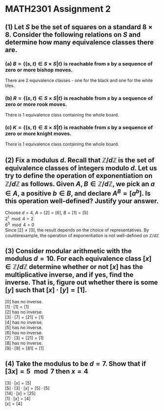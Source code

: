 <script type="text/javascript" 
  src="http://cdn.mathjax.org/mathjax/latest/MathJax.js?config=TeX-AMS-MML_HTMLorMML">
</script>
<script type="text/x-mathjax-config">
  MathJax.Hub.Config({ tex2jax: {inlineMath: [['$', '$']]}, messageStyle: "none" });
</script>

# MATH2301 Assignment 2
## (1) Let $S$ be the set of squares on a standard $8\times 8$. Consider the following relations on $S$ and determine how many equivalence classes there are.

### (a) $B=\{(s,t)\in S\times S|t\}$ is reachable from $s$ by a sequence of zero or more bishop moves.
There are 2 equivalence classes - one for the black and one for the white tiles.
### (b) $R=\{(s,t)\in S\times S|t\}$ is reachable from $s$ by a sequence of zero or more rook moves.
There is 1 equivalence class containing the whole board.
### (c) $K=\{(s,t)\in S\times S|t\}$ is reachable from $s$ by a sequence of zero or more knight moves.
There is 1 equivalence class containing the whole board.

<div style="page-break-after: always;"></div>

## (2) Fix a modulus $d$. Recall that $\mathbb{Z}/d\mathbb{Z}$ is the set of equivalence classes of integers modulo $d$. Let us try to define the operation of exponentiation on $\mathbb{Z}/d\mathbb{Z}$ as follows. Given $A,B\in \mathbb{Z}/d\mathbb{Z}$, we pick an $a\in A$, a positive $b\in B$, and declare $A^B=[a^b]$. Is this operation well-defined? Justify your answer.
Choose $d=4$, $A=[2]=[6]$, $B=[1]=[5]$\
$2^1\mod 4=2$\
$6^5\mod 4=0$\
Since $[2]\neq[0]$, the result depends on the choice of representatives.
By counterexample, the operation of exponentiation is not well-defined on $\mathbb{Z}/d\mathbb{Z}$

<div style="page-break-after: always;"></div>

## (3) Consider modular arithmetic with the modulus $d=10$. For each equivalence class $[x]\in\mathbb{Z}/d\mathbb{Z}$ determine whether or not $[x]$ has the multiplicative inverse, and if yes, find the inverse. That is, figure out whether there is some $[y]$ such that $[x]\cdot[y]=[1]$.
$[0]$ has no inverse.\
$[1]\cdot[1]=[1]$\
$[2]$ has no inverse.\
$[3]\cdot[7]=[21]=[1]$\
$[4]$ has no inverse.\
$[5]$ has no inverse.\
$[6]$ has no inverse.\
$[7]\cdot[3]=[21]=[1]$\
$[8]$ has no inverse.\
$[9]\cdot[9]=[81]=[1]$

<div style="page-break-after: always;"></div>


## (4) Take the modulus to be $d=7$. Show that if $[3x]=5\mod 7$ then $x=4$
$[3]\cdot[x]=[5]$\
$[5]\cdot[3]\cdot[x]=[5]\cdot[5]$\
$[14]\cdot[x]=[25]$\
$[1]\cdot[x]=[4]$\
$[x]=[4]$